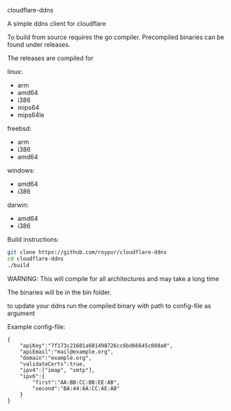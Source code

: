 cloudflare-ddns

A simple ddns client for cloudflare


To build from source requires the go compiler. Precompiled binaries can be found under releases.

The releases are compiled for


linux:

- arm
- amd64
- i386
- mips64
- mips64le

freebsd:

- arm
- i386
- amd64

windows:

- amd64
- i386

darwin:

- amd64
- i386

Build instructions:

```bash
git clone https://github.com/roypur/cloudflare-ddns
cd cloudflare-ddns
./build
```

WARNING: This will compile for all architectures and may take a long time

The binaries will be in the bin folder.


to update your ddns run the compiled binary with path to config-file as argument

Example config-file:
```
{
    "apiKey":"7f173c21601a601498726cc6bd66645c088a0",
    "apiEmail":"mail@example.org",
    "domain":"example.org",
    "validateCerts":true,
    "ipv4":["imap", "smtp"],
    "ipv6":{
        "first":"AA:BB:CC:BB:EE:AB",
        "second":"BA:44:AA:CC:AE:AB"
    }
}
```

